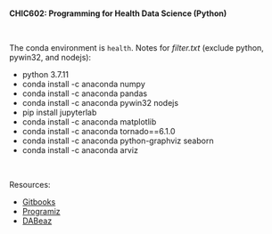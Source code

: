 <br>

**CHIC602: Programming for Health Data Science (Python)**

<br>

The conda environment is `health`. Notes for *filter.txt* (exclude python, pywin32, and nodejs):

* python 3.7.11
* conda install -c anaconda numpy
* conda install -c anaconda pandas
* conda install -c anaconda pywin32 nodejs
* pip install jupyterlab
* conda install -c anaconda matplotlib
* conda install -c anaconda tornado==6.1.0
* conda install -c anaconda python-graphviz seaborn
* conda install -c anaconda arviz

<br>

Resources:
* [Gitbooks](https://learnbyexample.gitbooks.io/python-basics/content/)
* [Programiz](https://www.programiz.com/python-programming/first-program)
* [DABeaz](https://dabeaz-course.github.io/practical-python/)